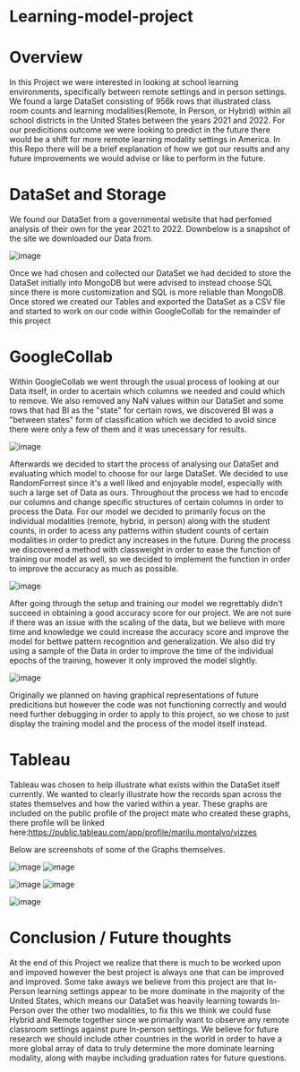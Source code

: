 # Learning-model-project

# Overview

In this Project we were interested in looking at school learning environments, specifically between remote settings and in person settings.
We found a large DataSet consisting of 956k rows that illustrated class room counts and learning modalities(Remote, In Person, or Hybrid) within all
school districts in the United States between the years 2021 and 2022. For our predicitions outcome we were looking to predict in the future there 
would be a shift for more remote learning modality settings in America. In this Repo there will be a brief explanation of how we got our results and
any future improvements we would advise or like to perform in the future. 

# DataSet and Storage

We found our DataSet from a governmental website that had perfomed analysis of their own for the year 2021 to 2022. Downbelow is a snapshot of the site
we downloaded our Data from.

![image](https://github.com/user-attachments/assets/adef4e00-c56b-4b87-b7eb-fbe6eaebdd27)

Once we had chosen and collected our DataSet we had decided to store the DataSet initially into MongoDB but were advised to instead choose SQL since there
is more customization and SQL is more reliable than MongoDB. Once stored we created our Tables and exported the DataSet as a CSV file and started to work
on our code within GoogleCollab for the remainder of this project

# GoogleCollab

Within GoogleCollab we went through the usual process of looking at our Data itself, in order to acertain which columns we needed and could which to remove.
We also removed any NaN values within our DataSet and some rows that had BI as the "state" for certain rows, we discovered BI was a "between states" form of
classification which we decided to avoid since there were only a few of them and it was unecessary for results. 

![image](https://github.com/user-attachments/assets/9752a911-34ae-460d-8908-8f4b06bb8b7a)

Afterwards we decided to start the process of analysing our DataSet and evaluating which model to choose for our large DataSet. We decided to use RandomForrest
since it's a well liked and enjoyable model, especially with such a large set of Data as ours. Throughout the process we had to encode our columns and change 
specific structures of certain columns in order to process the Data. For our model we decided to primarily focus on the individual modalities (remote, hybrid, in
person) along with the student counts, in order to acess any patterns within student counts of certain modalities in order to predict any increases in the future.
During the process we discovered a method with classweight in order to ease the function of training our model as well, so we decided to implement the function
in order to improve the accuracy as much as possible.

![image](https://github.com/user-attachments/assets/10fe08aa-20c2-4271-b943-1898b164fcfc)

After going through the setup and training our model we regrettably didn't succeed in obtaining a good accuracy score for our project. We are not sure if there was
an issue with the scaling of the data, but we believe with more time and knowledge we could increase the accuracy score and improve the model for bettwe pattern 
recognition and generalization. We also did try using a sample of the Data in order to improve the time of the individual epochs of the training, however it only 
improved the model slightly.

![image](https://github.com/user-attachments/assets/2f64f9b1-29c0-4d70-87f5-58f307f9813b)

Originally we planned on having graphical representations of future predicitions but however the code was not functioning correctly and would need further debugging
in order to apply to this project, so we chose to just display the training model and the process of the model itself instead. 

# Tableau

Tableau was chosen to help illustrate what exists within the DataSet itself currently. We wanted to clearly illustrate how the records span across the states themselves
and how the varied within a year. These graphs are included on the public profile of the project mate who created these graphs, there profile will be linked here:https://public.tableau.com/app/profile/marilu.montalvo/vizzes

Below are screenshots of some of the Graphs themselves.

![image](https://github.com/user-attachments/assets/4fdb26c3-1fae-4379-8b30-12e08014396a)
![image](https://github.com/user-attachments/assets/6896a0d7-eae2-4aca-9541-ddbb7a694d1c)


![image](https://github.com/user-attachments/assets/c57471b2-71a5-4830-a02a-a740d8d1acf9)
![image](https://github.com/user-attachments/assets/6daa1550-4d82-4172-8cc6-9bd16b31e87e)


![image](https://github.com/user-attachments/assets/70b0c52f-adaa-458b-a181-8e530629fedb)


# Conclusion / Future thoughts

At the end of this Project we realize that there is much to be worked upon and impoved however the best project is always one that can be improved and improved.
Some take aways we believe from this project are that In-Person learning settings appear to be more dominate in the majority of the United States, which means 
our DataSet was heavily learning towards In-Person over the other two modalities, to fix this we think we could fuse Hybrid and Remote together since we primarily
want to observe any remote classroom settings against pure In-person settings. We believe for future research we should include other countries in the world 
in order to have a more global array of data to truly determine the more dominate learning modality, along with maybe including graduation rates for future questions.




